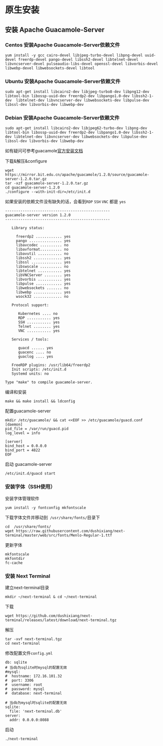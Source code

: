 # 原生安装

## 安装 Apache Guacamole-Server

### Centos 安装Apache Guacamole-Server依赖文件

```shell
yum install -y gcc cairo-devel libjpeg-turbo-devel libpng-devel uuid-devel freerdp-devel pango-devel libssh2-devel libtelnet-devel libvncserver-devel pulseaudio-libs-devel openssl-devel libvorbis-devel libwebp-devel libwebsockets-devel libtool
```

### Ubuntu 安装Apache Guacamole-Server依赖文件
```shell
sudo apt-get install libcairo2-dev libjpeg-turbo8-dev libpng12-dev libtool-bin libossp-uuid-dev freerdp2-dev libpango1.0-dev libssh2-1-dev 	libtelnet-dev libvncserver-dev libwebsockets-dev libpulse-dev libssl-dev libvorbis-dev libwebp-dev
```

### Debian 安装Apache Guacamole-Server依赖文件
```shell
sudo apt-get install libcairo2-dev libjpeg62-turbo-dev libpng-dev libtool-bin libossp-uuid-dev freerdp2-dev libpango1.0-dev libssh2-1-dev libtelnet-dev libvncserver-dev libwebsockets-dev libpulse-dev libssl-dev libvorbis-dev libwebp-dev
```

如有疑问可参考guacamole[官方安装文档](!https://guacamole.apache.org/doc/gug/installing-guacamole.html)

下载&解压&configure
```shell
wget https://mirror.bit.edu.cn/apache/guacamole/1.2.0/source/guacamole-server-1.2.0.tar.gz
tar -xzf guacamole-server-1.2.0.tar.gz
cd guacamole-server-1.2.0
./configure --with-init-dir=/etc/init.d
```

如果安装的依赖文件没有缺失的话，会看到`RDP` `SSH` `VNC` 都是 `yes`

```shell
------------------------------------------------
guacamole-server version 1.2.0
------------------------------------------------

   Library status:

     freerdp2 ............ yes
     pango ............... yes
     libavcodec .......... no
     libavformat.......... no
     libavutil ........... no
     libssh2 ............. yes
     libssl .............. yes
     libswscale .......... no
     libtelnet ........... yes
     libVNCServer ........ yes
     libvorbis ........... yes
     libpulse ............ yes
     libwebsockets ....... no
     libwebp ............. yes
     wsock32 ............. no

   Protocol support:

      Kubernetes .... no
      RDP ........... yes
      SSH ........... yes
      Telnet ........ yes
      VNC ........... yes

   Services / tools:

      guacd ...... yes
      guacenc .... no
      guaclog .... yes

   FreeRDP plugins: /usr/lib64/freerdp2
   Init scripts: /etc/init.d
   Systemd units: no

Type "make" to compile guacamole-server.

```

编译和安装

```shell
make && make install && ldconfig
```

配置guacamole-server
```shell
mkdir /etc/guacamole/ && cat <<EOF >> /etc/guacamole/guacd.conf
[daemon]
pid_file = /var/run/guacd.pid
log_level = info

[server]
bind_host = 0.0.0.0
bind_port = 4822
EOF
```

启动 guacamole-server
```shell
/etc/init.d/guacd start
```

### 安装字体（SSH使用）

安装字体管理软件
```shell
yum install -y fontconfig mkfontscale
```

下载字体文件并移动到` /usr/share/fonts/`目录下
```shell
cd  /usr/share/fonts/
wget https://raw.githubusercontent.com/dushixiang/next-terminal/master/web/src/fonts/Menlo-Regular-1.ttf
```

更新字体
```shell
mkfontscale
mkfontdir
fc-cache
```
### 安装 Next Terminal
建立next-terminal目录
```shell
mkdir ~/next-terminal & cd ~/next-terminal
```

下载
```shell
wget https://github.com/dushixiang/next-terminal/releases/latest/download/next-terminal.tgz
```

解压
```shell
tar -xvf next-terminal.tgz
cd next-terminal
```

修改配置文件`config.yml`
```shell
db: sqlite
# 当db为sqlite时mysql的配置无效
#mysql:
#  hostname: 172.16.101.32
#  port: 3306
#  username: root
#  password: mysql
#  database: next-terminal

# 当db为mysql时sqlite的配置无效
sqlite:
  file: 'next-terminal.db'
server:
  addr: 0.0.0.0:8088
```

启动
```shell
./next-terminal
```
